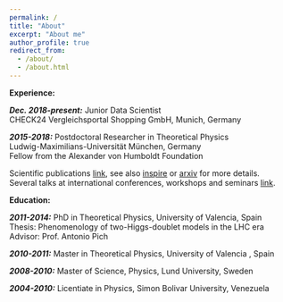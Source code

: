 ```yaml
---
permalink: /
title: "About"
excerpt: "About me"
author_profile: true
redirect_from: 
  - /about/
  - /about.html
---
```



**Experience:**

***Dec. 2018-present:*** Junior Data Scientist           
     CHECK24 Vergleichsportal Shopping GmbH, Munich, Germany

***2015-2018:*** Postdoctoral Researcher in Theoretical Physics    
Ludwig-Maximilians-Universität München, Germany      
Fellow from the Alexander von Humboldt Foundation
 
Scientific publications [link](https://celis.github.io/files/list_of_publications.pdf), see also [inspire](http://inspirehep.net/author/profile/A.Celis.1) or [arxiv](https://arxiv.org/a/celis_a_1.html) for more details.   
Several talks at international conferences, workshops and seminars [link](https://celis.github.io/files/conferences.pdf).          

**Education:**

***2011-2014:***  PhD in Theoretical Physics, University of Valencia, Spain   
  Thesis: Phenomenology of two-Higgs-doublet models in the LHC era    
  Advisor: Prof. Antonio Pich 

***2010-2011:***  Master in Theoretical Physics,
   University of Valencia  , Spain 
   
***2008-2010:***  Master of Science, Physics,
   Lund University, Sweden
   
***2004-2010:***  Licentiate in Physics,
   Simon Bolivar University, Venezuela







